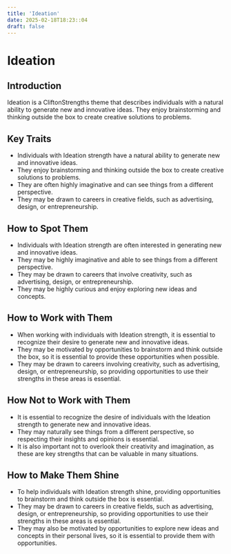 ```yaml
---
title: 'Ideation'
date: 2025-02-18T18:23::04
draft: false
---
```


# Ideation

## Introduction

Ideation is a CliftonStrengths theme that describes individuals with a natural ability to generate new and innovative ideas. They enjoy brainstorming and thinking outside the box to create creative solutions to problems.

## Key Traits

- Individuals with Ideation strength have a natural ability to generate new and innovative ideas.
- They enjoy brainstorming and thinking outside the box to create creative solutions to problems.
- They are often highly imaginative and can see things from a different perspective.
- They may be drawn to careers in creative fields, such as advertising, design, or entrepreneurship.

## How to Spot Them

- Individuals with Ideation strength are often interested in generating new and innovative ideas.
- They may be highly imaginative and able to see things from a different perspective.
- They may be drawn to careers that involve creativity, such as advertising, design, or entrepreneurship.
- They may be highly curious and enjoy exploring new ideas and concepts.

## How to Work with Them

- When working with individuals with Ideation strength, it is essential to recognize their desire to generate new and innovative ideas.
- They may be motivated by opportunities to brainstorm and think outside the box, so it is essential to provide these opportunities when possible.
- They may be drawn to careers involving creativity, such as advertising, design, or entrepreneurship, so providing opportunities to use their strengths in these areas is essential.

## How Not to Work with Them

- It is essential to recognize the desire of individuals with the Ideation strength to generate new and innovative ideas.
- They may naturally see things from a different perspective, so respecting their insights and opinions is essential.
- It is also important not to overlook their creativity and imagination, as these are key strengths that can be valuable in many situations.

## How to Make Them Shine

- To help individuals with Ideation strength shine, providing opportunities to brainstorm and think outside the box is essential.
- They may be drawn to careers in creative fields, such as advertising, design, or entrepreneurship, so providing opportunities to use their strengths in these areas is essential.
- They may also be motivated by opportunities to explore new ideas and concepts in their personal lives, so it is essential to provide them with opportunities.
